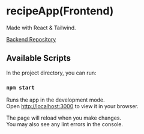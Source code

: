 # recipeApp(Frontend)
Made with React & Tailwind.

[Backend Repository](https://github.com/shm-dsgn/recipeApp-be)

## Available Scripts

In the project directory, you can run:

### `npm start`

Runs the app in the development mode.\
Open [http://localhost:3000](http://localhost:3000) to view it in your browser.

The page will reload when you make changes.\
You may also see any lint errors in the console.
